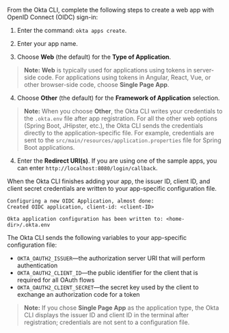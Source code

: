 From the Okta CLI, complete the following steps to create a web app with OpenID Connect (OIDC) sign-in:

1. Enter the command: `okta apps create`.

2. Enter your app name.

3. Choose **Web** (the default) for the **Type of Application**.

> **Note:** **Web** is typically used for applications using tokens in server-side code. For applications using tokens in Angular, React, Vue, or other browser-side code, choose **Single Page App**.

4. Choose **Other** (the default) for the **Framework of Application** selection.

> **Note:** When you choose **Other**, the Okta CLI writes your credentials to the `.okta.env` file after app registration. For all the other web options (Spring Boot, JHipster, etc.), the Okta CLI sends the credentials directly to the application-specific file. For example, credentials are sent to the `src/main/resources/application.properties` file for Spring Boot applications.

4. Enter the **Redirect URI(s)**. If you are using one of the sample apps, you can enter `http://localhost:8080/login/callback`.

When the Okta CLI finishes adding your app, the issuer ID, client ID, and client secret credentials are written to your app-specific configuration file.
```
Configuring a new OIDC Application, almost done:
Created OIDC application, client-id: <client-ID>

Okta application configuration has been written to: <home-dir>/.okta.env
```

The Okta CLI sends the following variables to your app-specific configuration file:
- `OKTA_OAUTH2_ISSUER`&mdash;the authorization server URI that will perform authentication
- `OKTA_OAUTH2_CLIENT_ID`&mdash;the public identifier for the client that is required for all OAuth flows
- `OKTA_OAUTH2_CLIENT_SECRET`&mdash;the secret key used by the client to exchange an authorization code for a token

> **Note:** If you chose **Single Page App** as the application type, the Okta CLI displays the issuer ID and client ID in the terminal after registration; credentials are not sent to a configuration file.